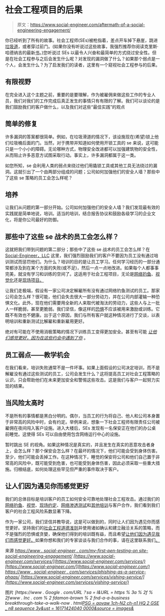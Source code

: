 # 社会工程项目的后果

> 原文：<https://www.social-engineer.com/aftermath-of-a-social-engineering-engagement/>

你已经听到了所有的故事。社会工程师(SEs)被枪指着，差点开车掉下悬崖，跳进[垃圾道](https://www.social-engineer.com/my-first-pen-testing-onsite-social-engineering-engagement/)，或者穿过前门。(如果你没有听说过这些故事，我强烈推荐你阅读克里斯·哈德纳吉的最新[书](https://www.amazon.com/Human-Hacking-Friends-Influence-People/dp/0063001780)。)您听说过 SEs 以最令人兴奋和最简单的方式绕过安全性。但是在社会工程参与之后会发生什么呢？对发现的漏洞做了什么？如果那个弱点是一个人，会发生什么？为了启发我们的读者，这里有一个窥视社会工程参与的后果。

## 有限视野

在完全进入这个主题之前，重要的是要理解，作为被雇佣来做这些工作的专业人员，我们对我们的工作完成后真正发生的事情只有有限的了解。我们可以谈论的是我们鼓励我们的客户做什么，以及我们对这些“最佳实践”的观点

## 简单的修复

许多漏洞的答案都很简单。例如，在垃圾滑道的情况下，该设施现在(希望)锁上他们垃圾桶后面的门。当然，对于携带并知道如何使用开锁工具的 se 来说，这可能只是一个小小的障碍。无论哪种方式，物理安全改进都可以加强建筑物的安全性，从而阻止许多恶意方试图采取行动。事实上，许多漏洞都属于这一类。

如您所知，se 会利用人类的弱点来绕过他们用撬锁工具或其他工具无法绕过的漏洞。这就引出了一个由两部分组成的问题；公司如何加强他们的安全人墙？那些中了这些 se 策略的员工会怎么样呢？

## 培养

让我们从问题的第一部分开始。公司如何加强他们的安全人墙？我们发现最有效的实践就是简单地说，培训。适当的培训，结合报告协议和鼓励各级学习的企业文化，将是你公司最好的防御。

## 那些中了这些 se 战术的员工会怎么样？

这就把我们带到问题的第二部分；那些中了这些 se 战术的员工会怎么样？在 [Social-Engineer，LLC](https://www.social-engineer.com/) 这里，我们强烈鼓励我们的客户不要因为员工没有通过培训测试而惩罚他们。为什么？培训的目的是让员工学习。任何学习经历的一部分通常都涉及到在某个方面的失败(或不足)，然后一点一点地改进。如果每个人都事事完美，就没有学习和训练的空间了。这适用于社会工程项目，无论是[网络钓鱼](https://www.social-engineer.com/services/phishing-as-a-service-phaas/)、[视觉化](https://www.social-engineer.com/services/vishing-service/)还是[现场项目。](https://www.social-engineer.com/services/social-engineering-teaming-service/)

让我们走极端，假设有一家公司决定解雇所有没有通过网络钓鱼测试的员工。那家公司会怎么样？很可能，他们会失去很大一部分劳动力，并在公司内部灌输一种恐惧文化。此外，现在他们需要用全新的人来取代被淘汰的劳动力，这些人与上一批人一样脆弱，甚至更脆弱。我们坚信，像这样的[恐惧](https://www.social-engineer.com/is-it-legit-to-use-fear-as-part-of-my-pretext/)不应该被用来激励或训练。它既不有效也不健康。出于这个原因，我们与所有客户就这种情况进行了交谈，以表明培训和重新测试比解雇和重新雇用更好。

绝对有可能在不使用消极策略的情况下训练员工变得更加安全。甚至有可能 *[让他们感觉更好，因为在这些约会中遇到了你](https://www.social-engineer.com/it-is-important-to-have-ethics-in-social-engineering/)* 。

## 员工弱点——教学机会

在我们看来，培训失败通常不是一件坏事。如果上面假设的公司决定培训，而不是解雇没有通过这些测试的员工，公司会发生什么？这将提高员工对社会工程策略的认识，只会帮助他们在未来更加安全和警惕这些攻击。这是我们与客户一起努力实现的结果。

## 当风险太高时

不是所有的事情都是黑白分明的。偶尔，当员工的行为将自己、他人和公司本身置于非常高的风险中时，会有约定。举例来说，想象一下社会工程师有限责任公司被雇佣在夜间闯入客户设施。进入大楼后，SEs 发现有一名保安正在他们的办公桌前睡觉。这使得 SEs 可以自由使用包含网络运行中心的设施。

暂时跳出 SE 的视角。如果这种情况是真实的，并且发生在真实的恶意攻击者身上，会怎么样？那个保安会怎么样？在最坏的情况下，他们可能会受到身体伤害。至少，他们可能会丢掉工作。在这种情况下，睡觉的保安将公司和他们自己置于非常高的风险中，既可能受到危害，也可能受到身体伤害，因此必须采取一些重大措施。归根结底，如何处理这些罕见但严重的事件取决于客户。

## 让人们因为遇见你而感觉更好

我们的总体目标是培训客户的员工如何安全可靠地处理社会工程攻击。通过我们的[网络钓鱼](https://www.social-engineer.com/services/phishing-as-a-service-phaas/)、[视觉](https://www.social-engineer.com/services/vishing-service/)、[现场约定](https://www.social-engineer.com/services/social-engineering-teaming-service/)、[网络渗透测试](https://www.social-engineer.com/services/network-penetration-test/)和[其他培训](https://www.social-engineer.com/services/social-engineering-risk-assessment/)与客户合作，我们看到我们客户的社会工程风险系数显著下降。

作为一家公司，我们坚信并教导说，这是可以做到的，同时让人们因为遇见你而感觉更好。坚持我们的[社会工程道德准则](https://www.social-engineer.org/framework/general-discussion/social-engineering-code-of-ethics/)并使用诸如确认和建立融洽关系的策略，而不是强烈的恐惧或贪婪，确保他们得到的培训既有益，而且希望[让他们因为遇见我们而感觉更好。](https://www.psychologytoday.com/us/blog/webs-influence/201309/trust-persuasion-and-manipulation)如果你想和我们的专家谈谈与我们合作的事，请在这里联系我们[。](https://www.social-engineer.com/contact/)

来源
*[https://www . social-engineer . com/my-first-pen-testing-on site-social-engineering-engagement/](https://www.social-engineer.com/my-first-pen-testing-onsite-social-engineering-engagement/)*
*[https://www.social-engineer.com/services/](https://www.social-engineer.com/services/)*
*[https://www.social-engineer.com/](https://www.social-engineer.com/)*
*[https://www . social-engineer . com/services/phishing-as-a-service-phaas/](https://www.social-engineer.com/services/phishing-as-a-service-phaas/)*
*[https://www.social-engineer.com/services/vishing-service/](https://www.social-engineer.com/services/vishing-service/)*

图片
*[https://www . Google . com/URL？sa = I&URL = https % 3a % 2f % 2fwww . Inc . com % 2 fdamon-brown % 2 fnd-a-a-business breakthrough-take-a-walk-now . html[PSG = aovaw 1ch-N2 ch-n1 HQ 2 GSE _ n8 sequence 3y&ust = 16171424040 0000&source = images&](https://www.google.com/url?sa=i&url=https%3A%2F%2Fwww.inc.com%2Fdamon-brown%2Fneed-a-business-breakthrough-take-a-walk-now.html&psig=AOvVaw1ch-n2U1HQ2GSe_n8lge3Y&ust=1617124240400000&source=images&cd=vfe&ved=0CAIQjRxqFwoTCNj3psD_1e8CFQAAAAAdAAAAABAV)*